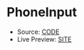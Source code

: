# PhoneInput
- Source: [CODE](https://github.com/GulsenZalova/PhoneInput) 
- Live Preview: [SITE](https://phoneformatting.netlify.app/)
